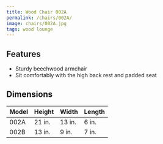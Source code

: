```yaml
---
title: Wood Chair 002A
permalink: /chairs/002A/
image: chairs/002A.jpg
tags: wood lounge
---
```

## Features

- Sturdy beechwood armchair
- Sit comfortably with the high back rest and padded seat

## Dimensions

Model | Height | Width  | Length
------|--------|--------|-------
002A  | 21 in. | 13 in. | 6 in.
002B  | 13 in. | 9 in.  | 7 in.